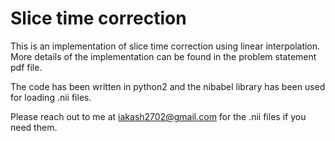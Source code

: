 # Slice time correction
This is an implementation of slice time correction using linear interpolation. More details of the implementation can be found in the problem statement pdf file. 

The code has been written in python2 and the nibabel library has been used for loading .nii files. 

Please reach out to me at iakash2702@gmail.com for the .nii files if you need them. 
